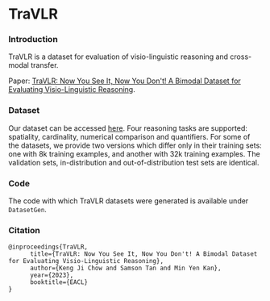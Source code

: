 # TraVLR

### Introduction

TraVLR is a dataset for evaluation of visio-linguistic reasoning and cross-modal transfer. 

Paper: [TraVLR: Now You See It, Now You Don't! A Bimodal Dataset for Evaluating Visio-Linguistic Reasoning](https://arxiv.org/abs/2111.10756). 

### Dataset

Our dataset can be accessed [here](https://zenodo.org/record/6563623#.ZAMJJ3ZBweM). Four reasoning tasks are supported: spatiality, cardinality, numerical comparison and quantifiers. For some of the datasets, we provide two versions which differ only in their training sets: one with 8k training examples, and another with 32k training examples. The validation sets, in-distribution and out-of-distribution test sets are identical. 

### Code

The code with which TraVLR datasets were generated is available under `DatasetGen`. 

### Citation

```
@inproceedings{TraVLR,
      title={TraVLR: Now You See It, Now You Don't! A Bimodal Dataset for Evaluating Visio-Linguistic Reasoning}, 
      author={Keng Ji Chow and Samson Tan and Min Yen Kan},
      year={2023},
      booktitle={EACL}
}
```
